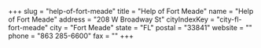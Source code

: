 +++
slug = "help-of-fort-meade"
title = "Help of Fort Meade"
name = "Help of Fort Meade"
address = "208 W Broadway St"
cityIndexKey = "city-fl-fort-meade"
city = "Fort Meade"
state = "FL"
postal = "33841"
website = ""
phone = "863 285-6600"
fax = ""
+++
